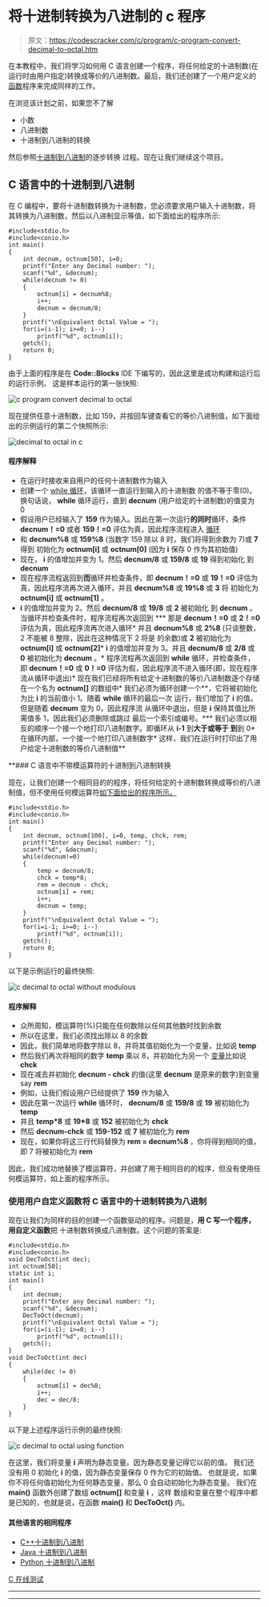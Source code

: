 # 将十进制转换为八进制的 c 程序

> 原文：<https://codescracker.com/c/program/c-program-convert-decimal-to-octal.htm>

在本教程中，我们将学习如何用 C 语言创建一个程序，将任何给定的十进制数(在运行时由用户指定)转换成等价的八进制数。最后，我们还创建了一个用户定义的[函数](/c/c-functions.htm)程序来完成同样的工作。

在浏览该计划之前，如果您不了解

*   小数
*   八进制数
*   十进制到八进制的转换

然后参照[十进制到八进制](/computer-fundamental/decimal-to-octal.htm)的逐步转换 过程。现在让我们继续这个项目。

## C 语言中的十进制到八进制

在 C 编程中，要将十进制数转换为十进制数，您必须要求用户输入十进制数，将其转换为八进制数，然后以八进制显示等值，如下面给出的程序所示:

```
#include<stdio.h>
#include<conio.h>
int main()
{
    int decnum, octnum[50], i=0;
    printf("Enter any Decimal number: ");
    scanf("%d", &decnum);
    while(decnum != 0)
    {
        octnum[i] = decnum%8;
        i++;
        decnum = decnum/8;
    }
    printf("\nEquivalent Octal Value = ");
    for(i=(i-1); i>=0; i--)
        printf("%d", octnum[i]);
    getch();
    return 0;
}
```

由于上面的程序是在 **Code::Blocks** IDE 下编写的，因此这里是成功构建和运行后的运行示例。 这是样本运行的第一张快照:

![c program convert decimal to octal](img/de006a0488c8f5e437626f1d5ea67095.png)

现在提供任意十进制数，比如 159，并按回车键查看它的等价八进制值，如下面给出的示例运行的第二个快照所示:

![decimal to octal in c](img/eb2ccb8c2318f9b902fb99a79e096e56.png)

#### 程序解释

*   在运行时接收来自用户的任何十进制数作为输入
*   创建一个 [while 循环](/c/c-while-loop.htm)，该循环一直运行到输入的十进制数 的值不等于零(0)。换句话说， **while** 循环运行，直到 **decnum** (用户给定的十进制数)的值变为 0
*   假设用户已经输入了 **159** 作为输入。因此在第一次运行**的同时**循环，条件 **decnum！=0** 或者 **159！=0** 评估为真，因此程序流程进入 [循环](/c/c-loops.htm)
*   和 **decnum%8** 或 **159%8** (当数字 159 除以 8 时，我们将得到余数为 7)或 **7** 得到 初始化为 **octnum[i]** 或 **octnum[0]** (因为 **i** 保存 0 作为其初始值)
*   现在， **i** 的值增加并变为 1。然后 **decnum/8** 或 **159/8** 或 **19** 得到初始化 到 **decnum**
*   现在程序流程返回到**而**循环并检查条件，即 **decnum！=0** 或 **19！=0** 评估为真，因此程序流再次进入循环，并且 **decnum%8** 或 **19%8** 或 **3** 将 初始化为 **octnum[i]** 或 **octnum[1]** 。
*   **i** 的值增加并变为 2。然后 **decnum/8** 或 **19/8** 或 **2** 被初始化 到 **decnum** 。当循环并检查条件时，程序流程再次返回到
***   那是 **decnum！=0** 或 **2！=0** 评估为真，因此程序流再次进入循环*   并且 **decnum%8** 或 **2%8** (只谈整数，2 不能被 8 整除，因此在这种情况下 2 将是 的余数)或 **2** 被初始化为 **octnum[i]** 或 **octnum[2]***   **i** 的值增加并变为 3。并且 **decnum/8** 或 **2/8** 或 **0** 被初始化为 **decnum** 。*   程序流程再次返回到 **while** 循环，并检查条件，即 **decnum！=0** 或 **0！=0** 评估为假，因此程序流不进入循环(即，现在程序流从循环中退出)*   现在我们已经将所有给定十进制数的等价八进制数逐个存储在一个名为 **octnum[]** 的数组中*   我们必须为循环创建一个**，它将被初始化为比 **i** 的当前值小 1。随着 **while** 循环的最后一次 运行，我们增加了 **i** 的值。但是随着 **decnum** 变为 0，因此程序流 从循环中退出，但是 **i** 保持其值比所需值多 1，因此我们必须删除或跳过 最后一个索引或编号。***   我们必须以相反的顺序一个接一个地打印八进制数字。即循环从 **i-1** 到**大于或等于 到**到 0*   在循环内部，一个接一个地打印八进制数字*   这样，我们在运行时打印出了用户给定十进制数的等价八进制值**

 **### C 语言中不带模运算符的十进制到八进制转换

现在，让我们创建一个相同目的的程序，将任何给定的十进制数转换成等价的八进制值，但不使用任何模运算符[如下面给出的程序所示。](/c/c-operators.htm)

```
#include<stdio.h>
#include<conio.h>
int main()
{
    int decnum, octnum[100], i=0, temp, chck, rem;
    printf("Enter any Decimal number: ");
    scanf("%d", &decnum);
    while(decnum!=0)
    {
        temp = decnum/8;
        chck = temp*8;
        rem = decnum - chck;
        octnum[i] = rem;
        i++;
        decnum = temp;
    }
    printf("\nEquivalent Octal Value = ");
    for(i=i-1; i>=0; i--)
        printf("%d", octnum[i]);
    getch();
    return 0;
}
```

以下是示例运行的最终快照:

![c decimal to octal without modulous](img/9316b721d98ad1a86ec330c169fa5860.png)

#### 程序解释

*   众所周知，模运算符(%)只能在任何数除以任何其他数时找到余数
*   所以在这里，我们必须找出除以 8 的余数
*   因此，我们简单地将数字除以 8，并将其值初始化为一个变量，比如说 **temp**
*   然后我们再次将相同的数字 **temp** 乘以 8，并初始化为另一个 [变量](/c/c-variables.htm)比如说 **chck**
*   现在减去并初始化 **decnum - chck** 的值(这里 **decnum** 是原来的数字)到变量 say **rem**
*   例如，让我们假设用户已经提供了 **159** 作为输入
*   因此在第一次运行 **while** 循环时， **decnum/8** 或 **159/8** 或 **19** 被初始化为 **temp**
*   并且 **temp*8** 或 **19*8** 或 **152** 被初始化为 **chck**
*   然后 **decnum-chck** 或 **159-152** 或 **7** 被初始化为 **rem**
*   现在，如果你将这三行代码替换为 **rem = decnum%8** ，你将得到相同的值，即 7 将被初始化为 **rem**

因此，我们成功地替换了模运算符，并创建了用于相同目的的程序，但没有使用任何模运算符，如上面的程序所示。

### 使用用户自定义函数将 C 语言中的十进制转换为八进制

现在让我们为同样的目的创建一个函数驱动的程序。问题是，**用 C 写一个程序，用自定义函数**把 十进制数转换成八进制数。这个问题的答案是:

```
#include<stdio.h>
#include<conio.h>
void DecToOct(int dec);
int octnum[50];
static int i;
int main()
{
    int decnum;
    printf("Enter any Decimal number: ");
    scanf("%d", &decnum);
    DecToOct(decnum);
    printf("\nEquivalent Octal Value = ");
    for(i=(i-1); i>=0; i--)
        printf("%d", octnum[i]);
    getch();
}
void DecToOct(int dec)
{
    while(dec != 0)
    {
        octnum[i] = dec%8;
        i++;
        dec = dec/8;
    }
}
```

以下是上述程序运行示例的最终快照:

![c decimal to octal using function](img/e079668047304660b9b83d7af871f61b.png)

在这里，我们将变量 **i** 声明为静态变量。因为静态变量记得它以前的值。 我们还没有用 0 初始化 **i** 的值，因为静态变量保存 0 作为它的初始值。 也就是说，如果你不将任何值初始化为任何静态变量，那么 0 会自动初始化为静态变量。 我们在 **main()** 函数外创建了数组 **octnum[]** 和变量 **i** ，这样 数组和变量在整个程序中都是已知的，也就是说，在函数 **main()** 和 **DecToOct()** 内。

#### 其他语言的相同程序

*   [C++十进制到八进制](/cpp/program/cpp-program-convert-decimal-to-octal.htm)
*   [Java 十进制到八进制](/java/program/java-program-convert-decimal-to-octal.htm)
*   [Python 十进制到八进制](/python/program/python-program-convert-decimal-to-octal.htm)

[C 在线测试](/exam/showtest.php?subid=2)

* * *

* * ***